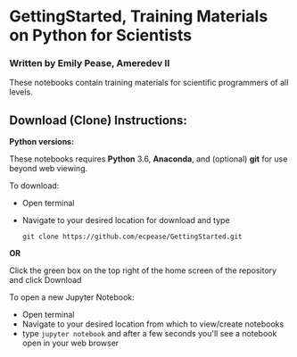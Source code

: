 # GettingStarted, Training Materials on Python for Scientists
### Written by Emily Pease, Ameredev II

These notebooks contain training materials for scientific programmers of all levels.  


## Download (Clone) Instructions:

**Python versions:**

These notebooks requires **Python** 3.6, **Anaconda**, and (optional) **git** for use beyond web viewing.

To download:
- Open terminal
- Navigate to your desired location for download and type

	`git clone https://github.com/ecpease/GettingStarted.git`

**OR**

Click the green box on the top right of the home screen of the repository and click Download

To open a new Jupyter Notebook:
- Open terminal
- Navigate to your desired location from which to view/create notebooks
- type `jupyter notebook` and after a few seconds you'll see a notebook open in your web browser
